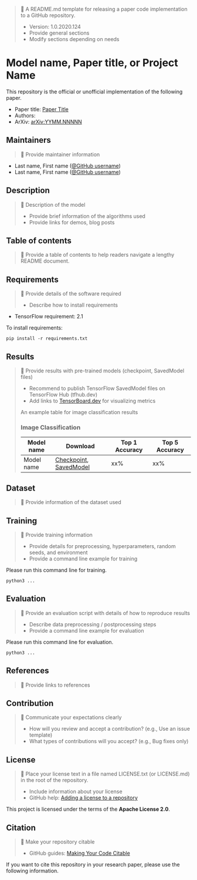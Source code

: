 > :memo: A README.md template for releasing a paper code implementation to a GitHub repository.  
> * Version: 1.0.2020.124  
> * Provide general sections  
> * Modify sections depending on needs  

# Model name, Paper title, or Project Name

This repository is the official or unofficial implementation of the following paper.

* Paper title: [Paper Title](https://arxiv.org/abs/YYMM.NNNNN)
* Authors:  
* ArXiv: [arXiv:YYMM.NNNNN](https://arxiv.org/abs/YYMM.NNNNN)

## Maintainers

> :memo: Provide maintainer information  

* Last name, First name ([@GitHub username](https://github.com/username))
* Last name, First name ([@GitHub username](https://github.com/username))

## Description

> :memo: Description of the model  
> * Provide brief information of the algorithms used  
> * Provide links for demos, blog posts  

## Table of contents

> :memo: Provide a table of contents to help readers navigate a lengthy README document.

## Requirements
> :memo: Provide details of the software required  
> * Describe how to install requirements  

* TensorFlow requirement: 2.1

To install requirements:

```setup
pip install -r requirements.txt
```

## Results

> :memo: Provide results with pre-trained models (checkpoint, SavedModel files)  
> * Recommend to publish TensorFlow SavedModel files on TensorFlow Hub (tfhub.dev)  
> * Add links to [TensorBoard.dev](https://tensorboard.dev/) for visualizing metrics  
>  
> An example table for image classification results  
> ### Image Classification  
>  
> | Model name | Download | Top 1 Accuracy | Top 5 Accuracy |  
> |------------|----------|----------------|----------------|  
> | Model name | [Checkpoint](https://drive.google.com/...), [SavedModel](https://tfhub.dev/...) | xx% | xx% |  

## Dataset

> :memo: Provide information of the dataset used  

## Training

> :memo: Provide training information  
> * Provide details for preprocessing, hyperparameters, random seeds, and environment  
> * Provide a command line example for training  

Please run this command line for training.

```shell
python3 ...
```

## Evaluation

> :memo: Provide an evaluation script with details of how to reproduce results  
> * Describe data preprocessing / postprocessing steps  
> * Provide a command line example for evaluation  

Please run this command line for evaluation.

```shell
python3 ...
```

## References

> :memo: Provide links to references  

## Contribution

> :memo: Communicate your expectations clearly  
> * How will you review and accept a contribution? (e.g., Use an issue template)  
> * What types of contributions will you accept? (e.g., Bug fixes only)  

## License

> :memo: Place your license text in a file named LICENSE.txt (or LICENSE.md) in the root of the repository.  
> * Include information about your license  
> * GitHub help: [Adding a license to a repository](https://help.github.com/en/github/building-a-strong-community/adding-a-license-to-a-repository)  

This project is licensed under the terms of the **Apache License 2.0**.

## Citation

> :memo: Make your repository citable  
> * GitHub guides: [Making Your Code Citable](https://guides.github.com/activities/citable-code/)  

If you want to cite this repository in your research paper, please use the following information.
